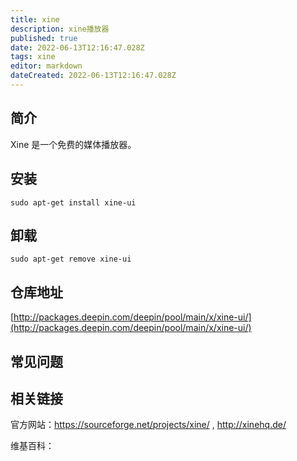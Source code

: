 ```yaml
---
title: xine
description: xine播放器
published: true
date: 2022-06-13T12:16:47.028Z
tags: xine
editor: markdown
dateCreated: 2022-06-13T12:16:47.028Z
---
```


## 简介

Xine 是一个免费的媒体播放器。

## 安装

`sudo apt-get install xine-ui`

## 卸载

`sudo apt-get remove xine-ui`

## 仓库地址

[http://packages.deepin.com/deepin/pool/main/x/xine-ui/](http://packages.deepin.com/deepin/pool/main/x/xine-ui/)

## 常见问题

## 相关链接
官方网站：https://sourceforge.net/projects/xine/ , http://xinehq.de/

维基百科：